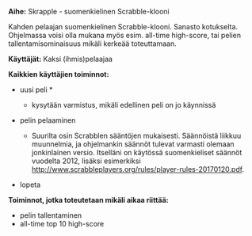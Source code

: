 **Aihe:** Skrapple - suomenkielinen Scrabble-klooni

Kahden pelaajan suomenkielinen Scrabble-klooni. Sanasto kotukselta. Ohjelmassa voisi olla mukana myös esim. all-time high-score, tai pelien tallentamisominaisuus mikäli kerkeää toteuttamaan.

**Käyttäjät:** Kaksi (ihmis)pelaajaa

**Kaikkien käyttäjien toiminnot:**
* uusi peli *
  * kysytään varmistus, mikäli edellinen peli on jo käynnissä

* pelin pelaaminen
  * Suurilta osin Scrabblen sääntöjen mukaisesti. Säännöistä liikkuu muunnelmia, ja ohjelmankin säännöt tulevat varmasti olemaan jonkinlainen versio. Itselläni on käytössä suomenkieliset säännöt vuodelta 2012, lisäksi esimerkiksi http://www.scrabbleplayers.org/rules/player-rules-20170120.pdf.
* lopeta

**Toiminnot, jotka toteutetaan mikäli aikaa riittää:**

* pelin tallentaminen
* all-time top 10 high-score
